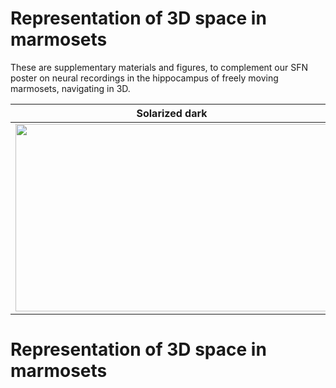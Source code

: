 # Representation of 3D space in marmosets
These are supplementary materials and figures, to complement our SFN poster on neural recordings in the hippocampus of freely moving marmosets, navigating in 3D.  

Solarized dark             |  Solarized Ocean
:-------------------------:|:-------------------------:
<img src="https://user-images.githubusercontent.com/93541319/139712178-60d21343-d128-4e42-b2af-415fbab77901.png" width="500" height="300">  |  <img src="https://user-images.githubusercontent.com/93541319/139712178-60d21343-d128-4e42-b2af-415fbab77901.png" width="500" height="300">





# Representation of 3D space in marmosets
